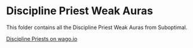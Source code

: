 # Discipline Priest Weak Auras
This folder contains all the Discipline Priest Weak Auras from Suboptimal.

[Discipline Priests on wago.io](https://wago.io/weakauras/classes/priest/discipline)
